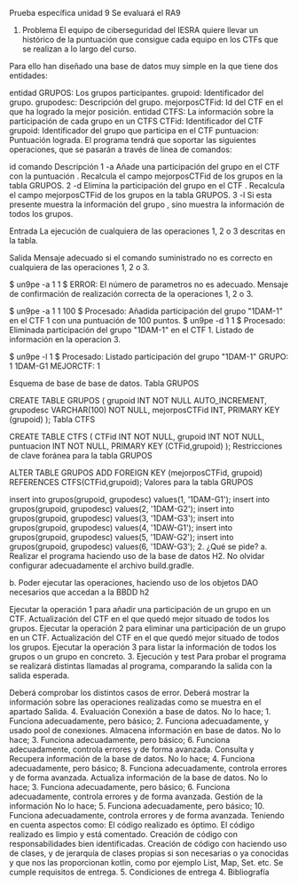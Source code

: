 Prueba específica unidad 9
Se evaluará el RA9

1. Problema
El equipo de ciberseguridad del IESRA quiere llevar un histórico de la puntuación que consigue cada equipo en los CTFs que se realizan a lo largo del curso.

Para ello han diseñado una base de datos muy simple en la que tiene dos entidades:

entidad GRUPOS: Los grupos participantes.
grupoid: Identificador del grupo.
grupodesc: Descripción del grupo.
mejorposCTFid: Id del CTF en el que ha logrado la mejor posición.
entidad CTFS: La información sobre la participación de cada grupo en un CTFS
CTFid: Identificador del CTF
grupoid: Identificador del grupo que participa en el CTF
puntuacion: Puntuación lograda.
El programa tendrá que soportar las siguientes operaciones, que se pasarán a través de línea de comandos:

id	comando	Descripción
1	-a <ctfid> <grupoId> <puntuacion>	Añade una participación del grupo <grupoid> en el CTF <ctfid> con la puntuación <puntuacion>. Recalcula el campo mejorposCTFid de los grupos en la tabla GRUPOS.
2	-d <ctfid> <grupoId>	Elimina la participación del grupo <grupoid> en el CTF <ctfid>. Recalcula el campo mejorposCTFid de los grupos en la tabla GRUPOS.
3	-l <grupoId>	Si <grupoId> esta presente muestra la información del grupo <grupoId>, sino muestra la información de todos los grupos.

Entrada
La ejecución de cualquiera de las operaciones 1, 2 o 3 descritas en la tabla.

Salida
Mensaje adecuado si el comando suministrado no es correcto en cualquiera de las operaciones 1, 2 o 3.

$ un9pe -a 1 1 
$ ERROR: El número de parametros no es adecuado.
Mensaje de confirmación de realización correcta de la operaciones 1, 2 o 3.

$ un9pe -a 1 1 100
$ Procesado: Añadida participación del grupo "1DAM-1" en el CTF 1 con una puntuación de 100 puntos.
$ un9pe -d 1 1
$ Procesado: Eliminada participación del grupo "1DAM-1" en el CTF 1.
Listado de información en la operacion 3.

$ un9pe -l 1
$ Procesado: Listado participación del grupo "1DAM-1"
  GRUPO: 1   1DAM-G1  MEJORCTF: 1
  
  
Esquema de base de base de datos.
Tabla GRUPOS

CREATE TABLE GRUPOS (
    grupoid INT NOT NULL AUTO_INCREMENT,
    grupodesc VARCHAR(100) NOT NULL,
    mejorposCTFid INT,
    PRIMARY KEY (grupoid)
);
Tabla CTFS

CREATE TABLE CTFS (
    CTFid INT NOT NULL,
    grupoid INT NOT NULL,
    puntuacion INT NOT NULL,
    PRIMARY KEY (CTFid,grupoid)
);
Restricciones de clave foránea para la tabla GRUPOS

ALTER TABLE GRUPOS
ADD FOREIGN KEY (mejorposCTFid, grupoid)
REFERENCES CTFS(CTFid,grupoid);
Valores para la tabla GRUPOS

insert into grupos(grupoid, grupodesc) values(1, '1DAM-G1');
insert into grupos(grupoid, grupodesc) values(2, '1DAM-G2');
insert into grupos(grupoid, grupodesc) values(3, '1DAM-G3');
insert into grupos(grupoid, grupodesc) values(4, '1DAW-G1');
insert into grupos(grupoid, grupodesc) values(5, '1DAW-G2');
insert into grupos(grupoid, grupodesc) values(6, '1DAW-G3');
2. ¿Qué se pide?
a. Realizar el programa haciendo uso de la base de datos H2. No olvidar configurar adecuadamente el archivo build.gradle.

b. Poder ejecutar las operaciones, haciendo uso de los objetos DAO necesarios que accedan a la BBDD h2

Ejecutar la operación 1 para añadir una participación de un grupo en un CTF. Actualización del CTF en el que quedó mejor situado de todos los grupos.
Ejecutar la operación 2 para eliminar una participación de un grupo en un CTF. Actualización del CTF en el que quedó mejor situado de todos los grupos.
Ejecutar la operación 3 para listar la información de todos los grupos o un grupo en concreto.
3. Ejecución y test
Para probar el programa se realizará distintas llamadas al programa, comparando la salida con la salida esperada.

Deberá comprobar los distintos casos de error.
Deberá mostrar la información sobre las operaciones realizadas como se muestra en el apartado Salida.
4. Evaluación
Conexión a base de datos.
No lo hace; 1. Funciona adecuadamente, pero básico; 2. Funciona adecuadamente, y usado pool de conexiones.
Almacena información en base de datos.
No lo hace; 3. Funciona adecuadamente, pero básico; 6. Funciona adecuadamente, controla errores y de forma avanzada.
Consulta y Recupera información de la base de datos.
No lo hace; 4. Funciona adecuadamente, pero básico; 8. Funciona adecuadamente, controla errores y de forma avanzada.
Actualiza información de la base de datos.
No lo hace; 3. Funciona adecuadamente, pero básico; 6. Funciona adecuadamente, controla errores y de forma avanzada.
Gestión de la información
No lo hace; 5. Funciona adecuadamente, pero básico; 10. Funciona adecuadamente, controla errores y de forma avanzada. Teniendo en cuenta aspectos como:
El código realizado es óptimo.
El código realizado es limpio y está comentado.
Creación de código con responsabilidades bien identificadas.
Creación de código con haciendo uso de clases, y de jerarquía de clases propias si son necesarias o ya conocidas y que nos las proporcionan kotlin, como por ejemplo List, Map, Set. etc.
Se cumple requisitos de entrega.
5. Condiciones de entrega
4. Bibliografía
